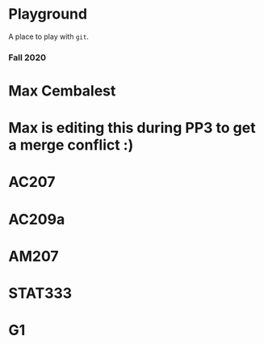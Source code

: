 # Playground

A place to play with `git`.

### Fall 2020

# Max Cembalest

# Max is editing this during PP3 to get a merge conflict :)

# AC207

# AC209a

# AM207

# STAT333

# G1
